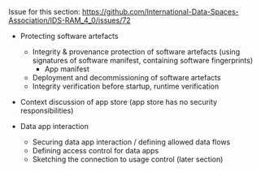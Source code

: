 Issue for this section: https://github.com/International-Data-Spaces-Association/IDS-RAM_4_0/issues/72

* Protecting software artefacts 
    * Integrity & provenance protection of software artefacts (using signatures of software manifest, containing software fingerprints)
        * App manifest
    * Deployment and decommissioning of software artefacts
    * Integrity verification before startup, runtime verification

* Context discussion of app store (app store has no security responsibilities) 

* Data app interaction
    * Securing data app interaction / defining allowed data flows
    * Defining access control for data apps 
    * Sketching the connection to usage control (later section) 


